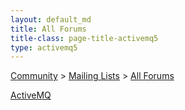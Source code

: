 ```yaml
---
layout: default_md
title: All Forums 
title-class: page-title-activemq5
type: activemq5
---
```


[Community](community) > [Mailing Lists](mailing-lists) > [All Forums](all-forums)


[ActiveMQ](http://www.nabble.com/ActiveMQ-f2354.html)

